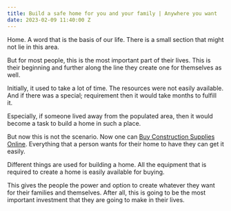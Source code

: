 ```yaml
---
title: Build a safe home for you and your family | Anywhere you want
date: 2023-02-09 11:40:00 Z
---
```


Home. A word that is the basis of our life. There is a small section that might not lie in this area. 

But for most people, this is the most important part of their lives. This is their beginning and further along the line they create one for themselves as well. 

Initially, it used to take a lot of time. The resources were not easily available. And if there was a special; requirement then it would take months to fulfill it. 

Especially, if someone lived away from the populated area, then it would become a task to build a home in such a place.

But now this is not the scenario. Now one can [Buy Construction Supplies Online](https://www.erniestools.com). Everything that a person wants for their home to have they can get it easily. 

Different things are used for building a home. All the equipment that is required to create a home is easily available for buying. 

This gives the people the power and option to create whatever they want for their families and themselves. After all, this is going to be the most important investment that they are going to make in their lives. 